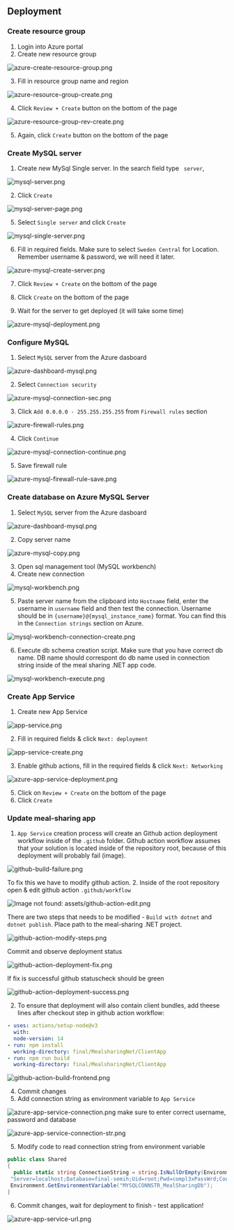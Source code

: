 ## Deployment

### Create resource group
1. Login into Azure portal
2. Create new resource group

![azure-create-resource-group.png](assets/azure-create-resource-group.png)

3. Fill in resource group name and region

![azure-resource-group-create.png](assets/azure-resource-group-create.png)

4. Click `Review + Create` button on the bottom of the page

![azure-resource-group-rev-create.png](assets/azure-resource-group-rev-create.png "azure-resource-group-rev-create.png")

5. Again, click `Create` button on the bottom of the page

### Create MySQL server
1. Create new MySql Single server. In the search field type ` server`,

![mysql-server.png](assets/mysql-server.png)

2. Click `Create`

![mysql-server-page.png](assets/mysql-server-page.png)

5. Select `Single server` and click `Create`

![mysql-single-server.png](assets/mysql-single-server.png)

6. Fill in required fields. Make sure to select `Sweden Central` for Location. Remember username & password, we will need it later.

![azure-mysql-create-server.png](assets/azure-mysql-create-server.png)

7. Click `Review + Create` on the bottom of the page

8. Click `Create` on the bottom of the page

9. Wait for the server to get deployed (it will take some time)

![azure-mysql-deployment.png](assets/azure-mysql-deployment.png)

### Configure MySQL

1. Select `MySQL` server from the Azure dasboard

![azure-dashboard-mysql.png](assets/azure-dashboard-mysql.png)

2. Select `Connection security`

![azure-mysql-connection-sec.png](assets/azure-mysql-connection-sec.png)

3. Click `Add 0.0.0.0 - 255.255.255.255` from `Firewall rules` section

![azure-firewall-rules.png](assets/azure-firewall-rules.png)

4. Click `Continue`

![azure-mysql-connection-continue.png](assets/azure-mysql-connection-continue.png "azure-mysql-connection-continue.png")

5. Save firewall rule

![azure-mysql-firewall-rule-save.png](assets/azure-mysql-firewall-rule-save.png)

### Create database on Azure MySQL Server

1. Select `MySQL` server from the Azure dasboard

![azure-dashboard-mysql.png](assets/azure-dashboard-mysql.png)

2. Copy server name

![azure-mysql-copy.png](assets/azure-mysql-copy.png)

3. Open sql management tool (MySQL workbench)
4. Create new connection

![mysql-workbench.png](assets/mysql-workbench.png)

5. Paste server name from the clipboard into `Hostname` field, enter the username in `username` field and then test the connection. Username should be in `{username}@{mysql_instance_name}` format. You can find this in the `Connection strings` section on Azure.

![mysql-workbench-connection-create.png](assets/mysql-workbench-connection-create.png)

6. Execute db schema creation script. Make sure that you have correct db name. DB name should correspont do db name used in connection string inside of the meal sharing .NET app code.

![mysql-workbench-execute.png](assets/mysql-workbench-execute.png)

### Create App Service
1. Create new App Service

![app-service.png](assets/app-service.png)

2. Fill in required fields & click `Next: deployment`

![app-service-create.png](assets/app-service-create.png)

3. Enable github actions, fill in the required fields & click `Next: Networking`

![azure-app-service-deployment.png](assets/azure-app-service-deployment.png)

5. Click on `Review + Create` on the bottom of the page
6. Click `Create`

### Update meal-sharing app
1. `App Service` creation process will create an  Github action deployment workflow inside of the `.github` folder. Github action workflow  assumes that your solution is located inside of the repository root, because of this deployment will probably fail (image).

![github-build-failure.png](assets/github-build-failure.png)

To fix this we have to modify github action.
2. Inside of the root repository open & edit github action `.github/workflow`

![Image not found: assets/github-action-edit.png](assets/github-action-edit.png "Image not found: assets/github-action-edit.png")

There are two steps that needs to be modified - `Build with dotnet` and `dotnet publish`. Place path to the meal-sharing .NET project.

![github-action-modify-steps.png](assets/github-action-modify-steps.png "github-action-modify-steps.png")

Commit and observe deployment status

![github-action-deployment-fix.png](assets/github-action-deployment-fix.png "github-action-deployment-fix.png")

If fix is successful  github statuscheck should be green

![github-action-deployment-success.png](assets/github-action-deployment-success.png)

2. To ensure that deployment will also contain client bundles, add theese lines after checkout step in github action workflow:
```yaml
- uses: actions/setup-node@v3
  with:
  node-version: 14
- run: npm install
  working-directory: final/MealsharingNet/ClientApp
- run: npm run build
  working-directory: final/MealsharingNet/ClientApp
```
![github-action-build-frontend.png](assets/github-action-build-frontend.png)

4. Commit changes
5. Add connection string as environment variable to `App Service`

![azure-app-service-connection.png](assets/azure-app-service-connection.png)
make sure to  enter correct username, password and database

![azure-app-service-connection-str.png](assets/azure-app-service-connection-str.png)

5. Modify code to read connection string from environment variable
```csharp
public class Shared
{
  public static string ConnectionString = string.IsNullOrEmpty(Environment.GetEnvironmentVariable("MYSQLCONNSTR_MealSharingDb")) ?
 "Server=localhost;Database=final-semih;Uid=root;Pwd=compl3xPassWrd;Convert Zero Datetime=True"   :
 Environment.GetEnvironmentVariable("MYSQLCONNSTR_MealSharingDb");
}
```
6. Commit changes, wait for deployment to finish - test application!

![azure-app-service-url.png](assets/azure-app-service-url.png)